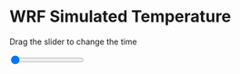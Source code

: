 <h1>WRF Simulated Temperature</h1>
<p>Drag the slider to change the time</p>

<div class="slidecontainer">
<input oninput='setImage(this)' class="slider" type="range" min="0" max="37" value="0" step="1" />
<img id='img'/>
</div>

<script>
var img = document.getElementById('img');
var img_array = ['/assets/images/wrf/t_wrfout_d01_2020-08-02_12:00:00.png',
'/assets/images/wrf/t_wrfout_d01_2020-08-02_13:00:00.png',
'/assets/images/wrf/t_wrfout_d01_2020-08-02_14:00:00.png',
'/assets/images/wrf/t_wrfout_d01_2020-08-02_15:00:00.png',
'/assets/images/wrf/t_wrfout_d01_2020-08-02_16:00:00.png',
'/assets/images/wrf/t_wrfout_d01_2020-08-02_17:00:00.png',
'/assets/images/wrf/t_wrfout_d01_2020-08-02_18:00:00.png',
'/assets/images/wrf/t_wrfout_d01_2020-08-02_19:00:00.png',
'/assets/images/wrf/t_wrfout_d01_2020-08-02_20:00:00.png',
'/assets/images/wrf/t_wrfout_d01_2020-08-02_21:00:00.png',
'/assets/images/wrf/t_wrfout_d01_2020-08-02_22:00:00.png',
'/assets/images/wrf/t_wrfout_d01_2020-08-02_23:00:00.png',
'/assets/images/wrf/t_wrfout_d01_2020-08-03_00:00:00.png',
'/assets/images/wrf/t_wrfout_d01_2020-08-03_01:00:00.png',
'/assets/images/wrf/t_wrfout_d01_2020-08-03_02:00:00.png',
'/assets/images/wrf/t_wrfout_d01_2020-08-03_03:00:00.png',
'/assets/images/wrf/t_wrfout_d01_2020-08-03_04:00:00.png',
'/assets/images/wrf/t_wrfout_d01_2020-08-03_05:00:00.png',
'/assets/images/wrf/t_wrfout_d01_2020-08-03_06:00:00.png',
'/assets/images/wrf/t_wrfout_d01_2020-08-03_07:00:00.png',
'/assets/images/wrf/t_wrfout_d01_2020-08-03_08:00:00.png',
'/assets/images/wrf/t_wrfout_d01_2020-08-03_09:00:00.png',
'/assets/images/wrf/t_wrfout_d01_2020-08-03_10:00:00.png',
'/assets/images/wrf/t_wrfout_d01_2020-08-03_11:00:00.png',
'/assets/images/wrf/t_wrfout_d01_2020-08-03_12:00:00.png',
'/assets/images/wrf/t_wrfout_d01_2020-08-03_13:00:00.png',
'/assets/images/wrf/t_wrfout_d01_2020-08-03_14:00:00.png',
'/assets/images/wrf/t_wrfout_d01_2020-08-03_15:00:00.png',
'/assets/images/wrf/t_wrfout_d01_2020-08-03_16:00:00.png',
'/assets/images/wrf/t_wrfout_d01_2020-08-03_17:00:00.png',
'/assets/images/wrf/t_wrfout_d01_2020-08-03_18:00:00.png',
'/assets/images/wrf/t_wrfout_d01_2020-08-03_19:00:00.png',
'/assets/images/wrf/t_wrfout_d01_2020-08-03_20:00:00.png',
'/assets/images/wrf/t_wrfout_d01_2020-08-03_21:00:00.png',
'/assets/images/wrf/t_wrfout_d01_2020-08-03_22:00:00.png',
'/assets/images/wrf/t_wrfout_d01_2020-08-03_23:00:00.png',
'/assets/images/wrf/t_wrfout_d01_2020-08-04_00:00:00.png',];
function setImage(obj)
{
        var value = obj.value;
        img.src = img_array[value];

}
</script>
